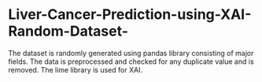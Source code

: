 # Liver-Cancer-Prediction-using-XAI-Random-Dataset-
The dataset is randomly generated using pandas library consisting of major fields.
The data is preprocessed and checked for any duplicate value and is removed.
The lime library is used for XAI.
